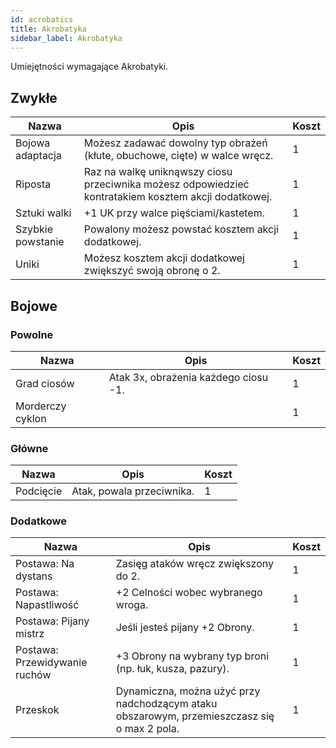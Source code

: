 ```yaml
---
id: acrobatics
title: Akrobatyka
sidebar_label: Akrobatyka
---
```


Umiejętności wymagające Akrobatyki.

## Zwykłe

| Nazwa | Opis | Koszt |
|-------|------|-------|
| Bojowa adaptacja | Możesz zadawać dowolny typ obrażeń (kłute, obuchowe, cięte) w walce wręcz. | 1 |
| Riposta | Raz na walkę uniknąwszy ciosu przeciwnika możesz odpowiedzieć kontratakiem kosztem akcji dodatkowej. | 1 |
| Sztuki walki | +1 UK przy walce pięściami/kastetem. | 1 |
| Szybkie powstanie | Powalony możesz powstać kosztem akcji dodatkowej. | 1 |
| Uniki | Możesz kosztem akcji dodatkowej zwiększyć swoją obronę o 2. | 1 |

## Bojowe

### Powolne
| Nazwa | Opis | Koszt |
|-------|------|-------|
| Grad ciosów | Atak 3x, obrażenia każdego ciosu -1. | 1 |
| Morderczy cyklon |  | 1 |

### Główne
| Nazwa | Opis | Koszt |
|-------|------|-------|
| Podcięcie | Atak, powala przeciwnika. | 1 |

### Dodatkowe
| Nazwa | Opis | Koszt |
|-------|------|-------|
| Postawa: Na dystans | Zasięg ataków wręcz zwiększony do 2. | 1 |
| Postawa: Napastliwość | +2 Celności wobec wybranego wroga. | 1 |
| Postawa: Pijany mistrz | Jeśli jesteś pijany +2 Obrony. | 1 |
| Postawa: Przewidywanie ruchów | +3 Obrony na wybrany typ broni (np. łuk, kusza, pazury). | 1 |
| Przeskok | Dynamiczna, można użyć przy nadchodzącym ataku obszarowym, przemieszczasz się o max 2 pola. | 1 |